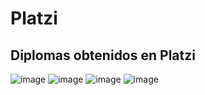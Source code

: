 # Platzi
## Diplomas obtenidos en Platzi
![image](https://user-images.githubusercontent.com/66495366/180797948-5265b5f6-6bd2-4fbd-bc35-8f2eab4e5e4e.png)
![image](https://user-images.githubusercontent.com/66495366/170775739-6078519d-33e3-43dd-866d-7e2fd1883b19.png)
![image](https://user-images.githubusercontent.com/66495366/170775821-2b3257a5-1f3b-4f4d-8bd6-f3dd2cb42138.png)
![image](https://user-images.githubusercontent.com/66495366/170775865-ba5dd6ed-3c49-4974-8185-4626cf6e353f.png)
